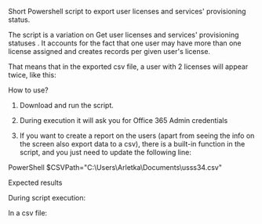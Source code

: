 Short Powershell script to export user licenses and services' provisioning status.

 

The script is a variation on Get user licenses and services' provisioning statuses . It accounts for the fact that one user may have more than one license assigned and creates records per given user's license.

That means that in the exported csv file, a user with 2 licenses will appear twice, like this:

 

 

 

 

 

How to use?
 

1. Download and run the script.

2. During execution it will ask you for Office 365 Admin credentials

3. If you want to create a report on the users (apart from seeing the info on the screen also export data to a csv), there is a built-in function in the script, and you just need to update the following line:

 

 

PowerShell
$CSVPath="C:\Users\Arletka\Documents\usss34.csv" 
 
 

Expected results
 

During script execution:



 

 

In a csv file:



 

 
